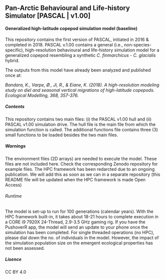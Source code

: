 ## Pan-Arctic Behavioural and Life-history Simulator [PASCAL | v1.00]
#### Generalized high-latitude copepod simulation model (baseline)
This repository contains the first version of PASCAL, initiated in 2016 & completed in 2018. PASCAL v.1.00 contains a general (i.e., non-species-specific), high-resolution behavioural and life-history simulation model for a generalized copepod resembling a synthetic _C. finmarchicus_ - _C. glacialis_ hybrid.

The outputs from this model have already been analyzed and published once at:

_Bandara, K., Varpe, Ø., Ji, R., & Eiane, K. (2018). A high-resolution modeling study on diel and seasonal vertical migrations of high-latitude copepods. Ecological Modelling, 368, 357-376._

##### Contents
This repository contains two main files: (i) the PASCAL v1.00 hull and (ii) PASCAL v1.00 simulation drive. The hull file is the main file from which the simulation function is called. The additional functions file contains three (3) small functions to be loaded besides the two main files.

##### Warnings
The environment files (2D arrays) are needed to execute the model. These files are not included here. Check the corresponding Zenodo repository for example files.
The HPC framework has been redarcted due to an ongoing publication. We will add this as soon as we can in a separate repository (this README file will be updated when the HPC framework is made Open Access)

###### Runtime
The model is set-up to run for 100 generations (calendar years). With the HPC framework built-in, it takes about 18-21 hours to complete execution in a CORE i9 7920X 24-Thread, 2.9-3.5 GHz gaming rig. If you have the PushoverR app, the model will send an update to your phone once the simulation has been completed. For single threaded operations (no HPC), please dial down the no. of individuals in the model. However, the impact of the simulation population size on the emergent ecological properties has not been assessed. 

##### Lisence
CC BY 4.0
